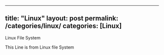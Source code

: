
---
title: "Linux"
layout: post
permalink: /categories/linux/
categories: [Linux]
---
Linux File System

This Line is from Linux file System
